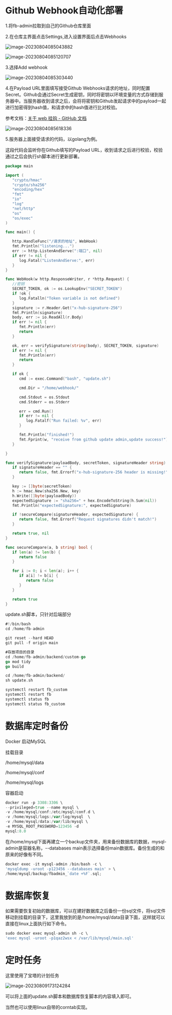 # **Github** **Webhook自动化部署**

1.将fb-admin拉取到自己的Github仓库里面

2.在仓库主界面点击Settings,进入设置界面后点击Webhooks

![image-20230804085043882](./assets/image-20230804085043882.png)

![image-20230804085120707](./assets/image-20230804085120707.png)

3.选择Add webhook

![image-20230804085303440](./assets/image-20230804085303440.png)

4.在Payload URL里面填写接受Github Webhooks请求的地址，同时配置Secret。Github会通过Secret生成密钥，同时将密钥以环境变量的方式存储到服务器中。当服务器收到请求之后，会将将密钥和Github发起请求中的payload一起进行加密得到hash值，和请求中的hash值进行比对校验。

参考文档：[关于 web 挂钩 - GitHub 文档](https://docs.github.com/zh/webhooks-and-events/webhooks/about-webhooks)

![image-20230804085618336](./assets/image-20230804085618336.png)

5.服务器上面接受请求的代码，以golang为例。

这段代码会监听你在Github填写的Payload URL，收到请求之后进行校验，校验通过之后会执行sh脚本进行更新部署。

```Go
package main

import (
   "crypto/hmac"
   "crypto/sha256"
   "encoding/hex"
   "fmt"
   "io"
   "log"
   "net/http"
   "os"
   "os/exec"
)

func main() {

   http.HandleFunc("/请求的地址", WebHook)
   fmt.Println("listening...")
   err := http.ListenAndServe(":端口", nil)
   if err != nil {
      log.Fatal("ListenAndServe:", err)
   }
}

func WebHook(w http.ResponseWriter, r *http.Request) {
   //密钥
   SECRET_TOKEN, ok := os.LookupEnv("SECRET_TOKEN")
   if !ok {
      log.Fatalln("Token variable is not defined")
   }
   signature := r.Header.Get("x-hub-signature-256")
   fmt.Println(signature)
   body, err := io.ReadAll(r.Body)
   if err != nil {
      fmt.Println(err)
      return
   }

   ok, err = verifySignature(string(body), SECRET_TOKEN, signature)
   if err != nil {
      fmt.Println(err)
      return
   }

   if ok {
      cmd := exec.Command("bash", "update.sh")

      cmd.Dir = "/home/webhook/"

      cmd.Stdout = os.Stdout
      cmd.Stderr = os.Stderr

      err = cmd.Run()
      if err != nil {
         log.Fatalf("Run failed: %v", err)
      }

      fmt.Println("finished!")
      fmt.Fprint(w, "receive from github update admin,update success!")
   }

}

func verifySignature(payloadBody, secretToken, signatureHeader string) (bool, error) {
   if signatureHeader == "" {
      return false, fmt.Errorf("x-hub-signature-256 header is missing!")
   }

   key := []byte(secretToken)
   h := hmac.New(sha256.New, key)
   h.Write([]byte(payloadBody))
   expectedSignature := "sha256=" + hex.EncodeToString(h.Sum(nil))
   fmt.Println("expectedSignature:", expectedSignature)

   if !secureCompare(signatureHeader, expectedSignature) {
      return false, fmt.Errorf("Request signatures didn't match!")
   }

   return true, nil
}

func secureCompare(a, b string) bool {
   if len(a) != len(b) {
      return false
   }

   for i := 0; i < len(a); i++ {
      if a[i] != b[i] {
         return false
      }
   }

   return true
}
```

update.sh脚本，只针对后端部分

```Go
#!/bin/bash
cd /home/fb-admin

git reset --hard HEAD 
git pull -f origin main

#存放项目的目录
cd /home/fb-admin/backend/custom-go
go mod tidy
go build

cd /home/fb-admin/backend/
sh update.sh

systemctl restart fb_custom
systemctl restart fb
systemctl status fb
systemctl status fb_custom
```

# 数据库定时备份

Docker 启动MySQL

挂载目录

/home/mysql/data

/home/mysql/conf

/home/mysql/logs

容器启动

```Go
docker run -p 3308:3306 \
--privileged=true --name mysql \
-v /home/mysql/conf:/etc/mysql/conf.d \
-v /home/mysql/logs:/var/log/mysql  \
-v /home/mysql/data:/var/lib/mysql \
-e MYSQL_ROOT_PASSWORD=123456 -d 
mysql:8.0
```

在/home/mysql下面再建立一个backup文件夹，用来备份数据库的数据，mysql-admin是容器名称，--databases main表示选择备份main数据库。备份生成的和原来的好像有不同。

```Go
docker exec -it mysql-admin /bin/bash -c \
'mysqldump -uroot -p123456 --databases main' > \
/home/mysql/backup/fbadmin_`date +%F`.sql;
```

# 数据库恢复

如果需要恢复初始的数据库，可以在建好数据库之后备份一份sql文件，将sql文件移动到挂载的目录下，这里我放到的是/home/mysql/data目录下面，这样就可以直接在linux上面执行如下命令。

```Go
sudo docker exec mysql-admin sh -c \
'exec mysql -uroot -p1qaz2wsx < /var/lib/mysql/main.sql'
```



# 定时任务

这里使用了宝塔的计划任务

![image-20230809173124284](./assets/image-20230809173124284.png)

可以将上面的update.sh脚本和数据库恢复脚本的内容填入即可。

当然也可以使用linux自带的corntab实现。